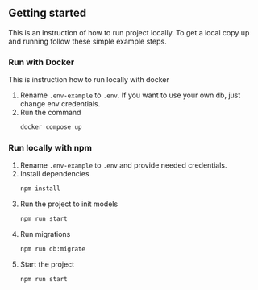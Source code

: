 ## Getting started

This is an instruction of how to run project locally.
To get a local copy up and running follow these simple example steps.

### Run with Docker

This is instruction how to run locally with docker

1. Rename `.env-example` to `.env`. If you want to use your own db, just change env credentials.
2. Run the command
   ```sh
   docker compose up
   ```

### Run locally with npm

1. Rename `.env-example` to `.env` and provide needed credentials.
2. Install dependencies
   ```sh
   npm install
   ```
3. Run the project to init models
   ```sh
   npm run start
   ```
4. Run migrations
   ```sh
   npm run db:migrate
   ```
5. Start the project
   ```sh
   npm run start
   ```
